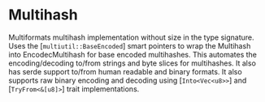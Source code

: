 # Multihash

Multiformats multihash implementation without size in the type signature. Uses
the [`multiutil::BaseEncoded`] smart pointers to wrap the Multihash into
EncodecMultihash for base encoded multihashes. This automates the
encoding/decoding to/from strings and byte slices for multihashes. It also has
serde support to/from human readable and binary formats. It also supports raw
binary encoding and decoding using [`Into<Vec<u8>>`] and [`TryFrom<&[u8]>`]
trait implementations.
